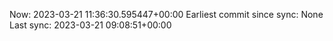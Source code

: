 Now: 2023-03-21 11:36:30.595447+00:00 Earliest commit since sync: None Last sync: 2023-03-21 09:08:51+00:00
